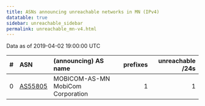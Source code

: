 ```yaml
---
title: ASNs announcing unreachable networks in MN (IPv4)
datatable: true
sidebar: unreachable_sidebar
permalink: unreachable_mn-v4.html
---
```


Data as of 2019-04-02 19:00:00 UTC


<div class="datatable-begin"></div>

|   # | ASN                                    | (announcing) AS name              |   prefixes |   unreachable /24s |
|----:|:---------------------------------------|:----------------------------------|-----------:|-------------------:|
|   0 | [AS55805](unreachable_AS55805-v4.html) | MOBICOM-AS-MN MobiCom Corporation |          1 |                  1 |

<div class="datatable-end"></div>